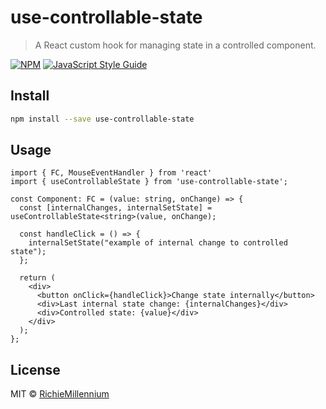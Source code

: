 # use-controllable-state

> A React custom hook for managing state in a controlled component.

[![NPM](https://img.shields.io/npm/v/use-controllable-state.svg)](https://www.npmjs.com/package/use-controllable-state) [![JavaScript Style Guide](https://img.shields.io/badge/code_style-standard-brightgreen.svg)](https://standardjs.com)

## Install

```bash
npm install --save use-controllable-state
```

## Usage

```tsx
import { FC, MouseEventHandler } from 'react'
import { useControllableState } from 'use-controllable-state';

const Component: FC = (value: string, onChange) => {
  const [internalChanges, internalSetState] = useControllableState<string>(value, onChange);

  const handleClick = () => {
    internalSetState("example of internal change to controlled state");
  };

  return (
    <div>
      <button onClick={handleClick}>Change state internally</button>
      <div>Last internal state change: {internalChanges}</div>
      <div>Controlled state: {value}</div>
    </div>
  );
};
```

## License

MIT © [RichieMillennium](https://github.com/RichieMillennium)
